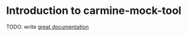 # Introduction to carmine-mock-tool

TODO: write [great documentation](http://jacobian.org/writing/what-to-write/)
